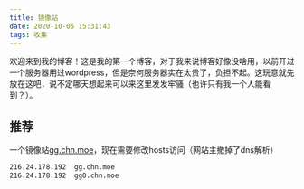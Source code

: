 ```yaml
---
title: 镜像站
date: 2020-10-05 15:31:43
tags: 收集
---
```

欢迎来到我的博客！这是我的第一个博客，对于我来说博客好像没啥用，以前开过一个服务器用过wordpress，但是奈何服务器实在太贵了，负担不起。这玩意就先放在这吧，说不定哪天想起来可以来这里发发牢骚（也许只有我一个人能看到？）。

## 推荐

一个镜像站[gg.chn.moe](https://gg.chn.moe)，现在需要修改hosts访问（网站主撤掉了dns解析）

``` bash
216.24.178.192  gg.chn.moe
216.24.178.192  gg0.chn.moe
```

